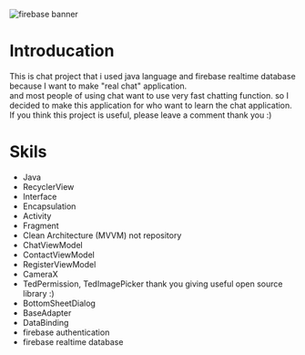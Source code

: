 ![firebase banner](https://user-images.githubusercontent.com/88642524/185963952-ba8f35d9-8c39-4763-87d5-a2b9fbd0c0ae.png)
# Introducation
This is chat project that i used java language and firebase realtime database because I want to make "real chat" application.<br>
and most people of using chat want to use very fast chatting function. so I decided to make this application for who want to learn the chat application.<br>
If you think this project is useful, please leave a comment thank you :)
<br>
# Skils
- Java
- RecyclerView
- Interface
- Encapsulation
- Activity
- Fragment
- Clean Architecture (MVVM) not repository
- ChatViewModel
- ContactViewModel
- RegisterViewModel
- CameraX
- TedPermission, TedImagePicker thank you giving useful open source library :)
- BottomSheetDialog
- BaseAdapter
- DataBinding
- firebase authentication
- firebase realtime database
